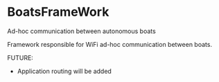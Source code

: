 # BoatsFrameWork
Ad-hoc communication between autonomous boats

Framework responsible for WiFi ad-hoc communication between boats. 

FUTURE:
  - Application routing will be added
  
